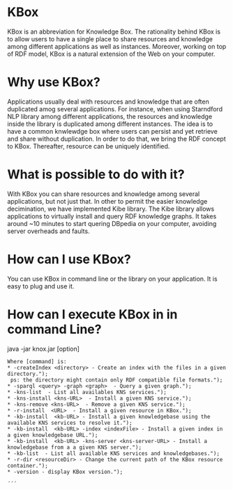 # KBox


KBox is an abbreviation for Knowledge Box. 
The rationality behind KBox is to allow users to have a single place to share resources and knowledge among different applications as well as instances. 
Moreover, working on top of RDF model, KBox is a natural extension of the Web on your computer.

# Why use KBox?
Applications usually deal with resources and knowledge that are often duplicated amog several applications.
For instance, when using Starndford NLP library among different applications, the resources and knowledge inside the library is duplicated among different instances.
The idea is to have a common knwlewdge box where users can persist and yet retrieve and share without duplication.
In order to do that, we bring the RDF concept to KBox.
Thereafter, resource can be uniquely identified.

# What is possible to do with it?
With KBox you can share resources and knowledge among several applications, but not just that.
In other to permit the easier knowledge decimination, we have implemented Kibe library.
The Kibe library allows applications to virtually install and query RDF knowledge graphs.
It takes around ~10 minutes to start quering DBpedia on your computer, avoiding server overheads and faults.

# How can I use KBox?
You can use KBox in command line or the library on your application.
It is easy to plug and use it.

# How can I execute KBox in in command Line?

java -jar knox.jar <command> [option]
```
Where [command] is:
* -createIndex <directory> - Create an index with the files in a given directory.");
 ps: the directory might contain only RDF compatible file formats.");
* -sparql <query> -graph <graph>  - Query a given graph.");		
* -kns-list  - List all availables KNS services.");
* -kns-install <kns-URL>  - Install a given KNS service.");
* -kns-remove <kns-URL>  - Remove a given KNS service.");	
* -r-install  <URL>  - Install a given resource in KBox.");
* -kb-install  <kb-URL> - Install a given knowledgebase using the available KNS services to resolve it.");
* -kb-install  <kb-URL> -index <indexFile> - Install a given index in a given knowledgebase URL.");
* -kb-install  <kb-URL> -kns-server <kns-server-URL> - Install a knowledgebase from a a given KNS server.");
* -kb-list  - List all available KNS services and knowledgebases.");
* -r-dir <resourceDir> - Change the current path of the KBox resource container.");
* -version - display KBox version.");

´´´
